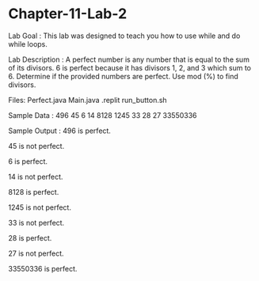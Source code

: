 # Chapter-11-Lab-2

Lab Goal :   This lab was designed to teach you how to use while and do while loops.  

Lab Description :   A perfect number is any number that is equal to the sum of its divisors.  6 is perfect because it has divisors 1, 2, and 3 which sum to 6.   Determine if the provided numbers are perfect.  Use mod (%) to find divisors.

Files:  Perfect.java
        Main.java
        .replit
        run_button.sh

Sample Data :
496
45
6
14
8128
1245
33
28
27
33550336



Sample Output : 
496 is perfect.

45 is not perfect.

6 is perfect.

14 is not perfect.

8128 is perfect.

1245 is not perfect.

33 is not perfect.

28 is perfect.

27 is not perfect.

33550336 is perfect.


